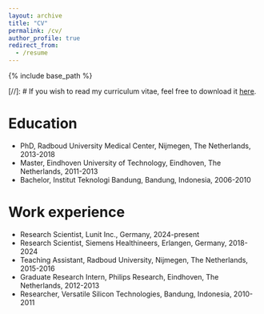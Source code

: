 ```yaml
---
layout: archive
title: "CV"
permalink: /cv/
author_profile: true
redirect_from:
  - /resume
---
```


{% include base_path %}

[//]: # If you wish to read my curriculum vitae, feel free to download it [here](https://arnaudsetio.github.io/files/cv_arnaudsetio_2024.pdf).

Education
======
* PhD, Radboud University Medical Center, Nijmegen, The Netherlands, 2013-2018
* Master, Eindhoven University of Technology, Eindhoven, The Netherlands, 2011-2013
* Bachelor, Institut Teknologi Bandung, Bandung, Indonesia, 2006-2010

Work experience
======

* Research Scientist, Lunit Inc., Germany, 2024-present
* Research Scientist, Siemens Healthineers, Erlangen, Germany, 2018-2024
* Teaching Assistant, Radboud University, Nijmegen, The Netherlands, 2015-2016
* Graduate Research Intern, Philips Research, Eindhoven, The Netherlands, 2012-2013
* Researcher, Versatile Silicon Technologies, Bandung, Indonesia, 2010-2011



